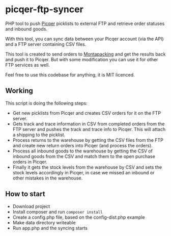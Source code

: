 picqer-ftp-syncer
=================

PHP tool to push [Picqer](http://picqer.com) picklists to external FTP and retrieve order statuses and inbound goods.

With this tool, you can sync data between your Picqer account (via the API) and a FTP server containing CSV files.

This tool is created to send orders to [Montapacking](http://www.montapacking.nl/) and get the results back and push it to Picqer. But with some modification you can use it for other FTP services as well.

Feel free to use this codebase for anything, it is MIT licenced.

## Working
This script is doing the following steps:
- Get new picklists from Picqer and creates CSV orders for it on the FTP server.
- Gets track and trace information in CSV from completed orders from the FTP server and pushes the track and trace info to Picqer. This will attach a shipping to the picklist.
- Process returns to the warehouse by getting the CSV files from the FTP and create new return orders into Picqer (and process the orders).
- Process all inbound goods to the warehouse by getting the CSV of inbound goods from the CSV and match them to the open purchase orders in Picqer.
- Finally it gets the stock levels from the warehouse by CSV and sets the stock levels accordingly in Picqer, in case we missed an inbound or other mistakes in the warehouse.

## How to start
- Download project
- Install composer and run `composer install`
- Create a config.php file, based on the config-dist.php example
- Make data directory writeable
- Run app.php and the syncing starts
